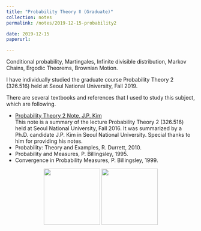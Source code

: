 ```yaml
---
title: "Probability Theory Ⅱ (Graduate)"
collection: notes
permalink: /notes/2019-12-15-probability2

date: 2019-12-15
paperurl:

---
```


Conditional probability, Martingales, Infinite divisible distribution, Markov Chains, Ergodic Theorems, Brownian Motion.  

I have individually studied the graduate course Probability Theory 2 (326.516) held at Seoul National University, Fall 2019.  

There are several textbooks and references that I used to study this subject, which are following.
* [Probability Theory 2 Note, J.P. Kim](https://jpkimstat.files.wordpress.com/2018/11/probability-theory-ii1.pdf)  
This note is a summary of the lecture Probability Theory 2 (326.516) held at Seoul National University, Fall 2016. It was summarized by a Ph.D. candidate J.P. Kim in Seoul National University. Special thanks to him for providing his notes.
* Probability: Theory and Examples, R. Durrett, 2010.
* Probability and Measures, P. Billingsley, 1995.
* Convergence in Probability Measures, P. Billingsley, 1999.  

<p align="center">

  <img src="http://austinyi.github.io/images/durrett.jpg" style="width:150px;"/>
          
  <img src="http://austinyi.github.io/images/billingsley.jpg" style="width:150px;"/>

</p>





